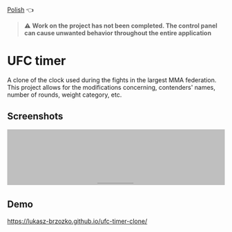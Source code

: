 [Polish](README_pl.md) :point_left:

> :warning: **Work on the project has not been completed. The control panel can cause unwanted behavior throughout the entire application**

# UFC timer

A clone of the clock used during the fights in the largest MMA federation. This project allows for the modifications concerning, contenders' names, number of rounds, weight category, etc.


## Screenshots

<img src="./readme-assets/ufc-timer.gif" alt="podgląd projektu"/>


## Demo

https://lukasz-brzozko.github.io/ufc-timer-clone/